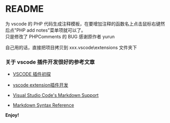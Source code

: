# README
为 vscode 的 PHP 代码生成注释模板，在要增加注释的函数名上点击鼠标右键然后点"PHP add notes"菜单项就可以了。  
只是修改了 PHPComments 的 BUG
感谢原作者 yurun

自己用的话，直接把项目拷贝到 xxx\.vscode\extensions 文件夹下

### 关于 vscode 插件开发很好的参考文章
* [VSCODE 插件初探](http://www.cnblogs.com/lianmin/p/5499266.html)
* [vscode extension插件开发](http://www.jianshu.com/p/520c575e91c3)


* [Visual Studio Code's Markdown Support](http://code.visualstudio.com/docs/languages/markdown)
* [Markdown Syntax Reference](https://help.github.com/articles/markdown-basics/)

**Enjoy!**
